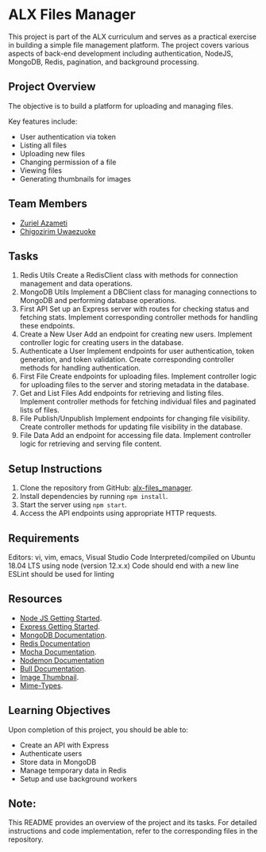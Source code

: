 # ALX Files Manager
This project is part of the ALX curriculum and serves as a practical
exercise in building a simple file management platform.
The project covers various aspects of back-end development
including authentication, NodeJS, MongoDB, Redis, pagination, and background processing.

## Project Overview

The objective is to build a platform for uploading and managing files.

Key features include:

- User authentication via token
- Listing all files
- Uploading new files
- Changing permission of a file
- Viewing files
- Generating thumbnails for images

## Team Members

- [Zuriel Azameti](https://github.com/zuriel0001)
- [Chigozirim Uwaezuoke](https://github.com/Chigalab1)

## Tasks

1. Redis Utils
Create a RedisClient class with methods for connection management and data operations.
2. MongoDB Utils
Implement a DBClient class for managing connections to MongoDB and performing database operations.
3. First API
Set up an Express server with routes for checking status and fetching stats.
Implement corresponding controller methods for handling these endpoints.
4. Create a New User
Add an endpoint for creating new users.
Implement controller logic for creating users in the database.
5. Authenticate a User
Implement endpoints for user authentication, token generation, and token validation.
Create corresponding controller methods for handling authentication.
6. First File
Create endpoints for uploading files.
Implement controller logic for uploading files to the server and storing metadata in the database.
7. Get and List Files
Add endpoints for retrieving and listing files.
Implement controller methods for fetching individual files and paginated lists of files.
8. File Publish/Unpublish
Implement endpoints for changing file visibility.
Create controller methods for updating file visibility in the database.
9. File Data
Add an endpoint for accessing file data.
Implement controller logic for retrieving and serving file content.

## Setup Instructions
1. Clone the repository from GitHub: [alx-files_manager](https://github.com/zuriel0001/alx-files_manager.git).
2. Install dependencies by running `npm install`.
3. Start the server using ``npm start``.
4. Access the API endpoints using appropriate HTTP requests.

## Requirements
Editors: vi, vim, emacs, Visual Studio Code
Interpreted/compiled on Ubuntu 18.04 LTS using node (version 12.x.x)
Code should end with a new line
ESLint should be used for linting

## Resources

- [Node JS Getting Started](https://intranet.alxswe.com/rltoken/buFPHJYnZjtOrTd610j6Og).
- [Express Getting Started](https://intranet.alxswe.com/rltoken/SujfeWKCWmUMomfETjETEg).
- [MongoDB Documentation](https://intranet.alxswe.com/rltoken/g1x7y_3GskzVAJBTXcSjmA).
- [Redis Documentation](https://intranet.alxswe.com/rltoken/nqwKRszO8Tkj_ZWW1EFwGw)
- [Mocha Documentation](https://intranet.alxswe.com/rltoken/FzEwplmoZiyGvkgKllZNJw).
- [Nodemon Documentation](https://intranet.alxswe.com/rltoken/pdNNTX0OLugbhxvP3sLgOw)
- [Bull Documentation](https://intranet.alxswe.com/rltoken/NkHBpGrxnd0sK_fDPMbihg).
- [Image Thumbnail](https://intranet.alxswe.com/rltoken/KX6cck2nyLpQOTDMLcwxLg).
- [Mime-Types](https://intranet.alxswe.com/rltoken/j9B0Kc-4HDKLUe88ShbOjQ).

## Learning Objectives

Upon completion of this project, you should be able to:

- Create an API with Express
- Authenticate users
- Store data in MongoDB
- Manage temporary data in Redis
- Setup and use background workers

## Note:
This README provides an overview of the project and its tasks.
For detailed instructions and code implementation, refer to
the corresponding files in the repository.
